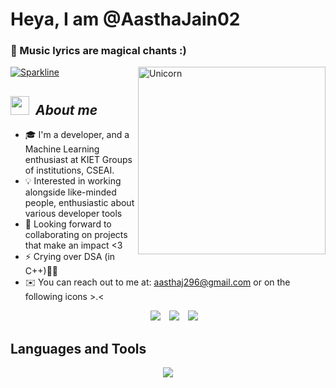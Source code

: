 # **Heya, I am @AasthaJain02**
### 💬 Music lyrics are magical chants :)

[![Sparkline](https://stars.medv.io/Naereen/badges.svg)](https://stars.medv.io/Nitya-Pasrija/badges)
<img align="right" width=300px alt="Unicorn" src="https://c.tenor.com/GN73MKBawZYAAAAi/busy-cute.gif" />
## <img src="https://media.giphy.com/media/ObNTw8Uzwy6KQ/giphy.gif" width="30px">&nbsp; ***About me***
- 🎓 I'm a developer, and a Machine Learning enthusiast at KIET Groups of institutions, CSEAI.
- 💡 Interested in working alongside like-minded people, enthusiastic about various developer tools 
- 💞️ Looking forward to collaborating on projects that make an impact <3
- ⚡ Crying over DSA (in C++)👀👀 
- ✉️ You can reach out to me at: aasthaj296@gmail.com or on the following icons >.<

<p align="center">

 <div align="center"  class="icons-social" style="margin-left: 10px;">
        <a style="margin-left: 10px;"  target="_blank" href="https://www.linkedin.com/in/aastha-jain-95998b225/">
			<img src="https://img.icons8.com/doodle/40/000000/linkedin--v2.png"></a>
        <a style="margin-left: 10px;" target="_blank" href="https://github.com/Aasthajain02">
		<img src="https://img.icons8.com/doodle/40/000000/github--v1.png"></a>
	 	<a style="margin-left: 10px;" target="_blank" href="https://x.com/AASTHAJAIN26431">
			<img src="https://img.icons8.com/doodle/1x/twitter-squared--v2.png" ></a>
      </div>
      
</p>

## Languages and Tools

<p align="center">
  <a href="https://skillicons.dev">
    <img src="https://skillicons.dev/icons?i=git,github,c,cpp,py,java,sklearn,tensorflow,azure,django,opencv,css,html,js,mysql,firebase,mongodb&perline=9" />
  </a>
</p>

